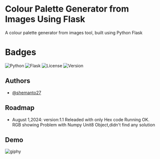 
# Colour Palette Generator from Images Using Flask

A colour palette generator from images tool, built using Python Flask

# Badges

![Python](https://img.shields.io/badge/Python-3776AB?style=for-the-badge&logo=python&logoColor=white) ![Flask](https://img.shields.io/badge/Flask-000000?style=for-the-badge&logo=flask&logoColor=white) ![License](https://img.shields.io/badge/License-MIT-green?style=for-the-badge) ![Version](https://img.shields.io/badge/Version-1.1-blue?style=for-the-badge)

## Authors

- [@shemanto27](https://www.github.com/shemanto27)

## Roadmap

- August 1,2024: version:1.1 Releaded with only Hex code Running OK. RGB showing Problem with Numpy Unit8 Object,didn't find any solution

## Demo
![giphy](https://github.com/user-attachments/assets/e907afb4-bc28-48b6-8c1f-0f5edc8059e8)


